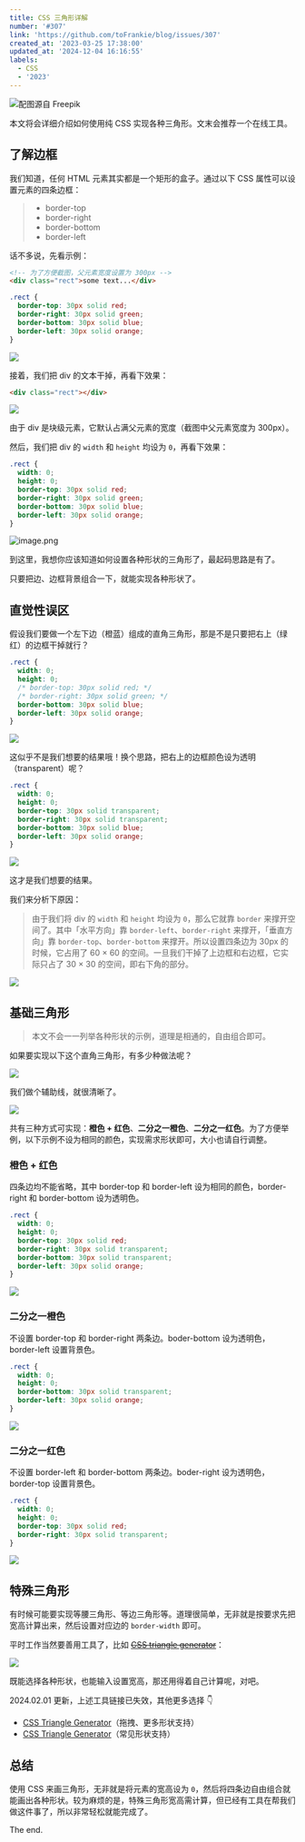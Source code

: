 ```yaml
---
title: CSS 三角形详解
number: '#307'
link: 'https://github.com/toFrankie/blog/issues/307'
created_at: '2023-03-25 17:38:00'
updated_at: '2024-12-04 16:16:55'
labels:
  - CSS
  - '2023'
---
```


![配图源自 Freepik](https://cdn.jsdelivr.net/gh/toFrankie/blog@main/images/2023/3/1679746307035.jpg)

本文将会详细介绍如何使用纯 CSS 实现各种三角形。文末会推荐一个在线工具。

## 了解边框

我们知道，任何 HTML 元素其实都是一个矩形的盒子。通过以下 CSS 属性可以设置元素的四条边框：

> - border-top
> - border-right
> - border-bottom
> - border-left

话不多说，先看示例：

```html
<!-- 为了方便截图，父元素宽度设置为 300px -->
<div class="rect">some text...</div>
```

```css
.rect {
  border-top: 30px solid red;
  border-right: 30px solid green;
  border-bottom: 30px solid blue;
  border-left: 30px solid orange;
}
```

![](https://cdn.jsdelivr.net/gh/toFrankie/blog@main/images/2023/3/1679737212839.png)

接着，我们把 div 的文本干掉，再看下效果：

```html
<div class="rect"></div>
```

![](https://cdn.jsdelivr.net/gh/toFrankie/blog@main/images/2023/3/1679737896858.png)

由于 div 是块级元素，它默认占满父元素的宽度（截图中父元素宽度为 300px）。

然后，我们把 div 的 `width` 和 `height` 均设为 `0`，再看下效果：

```css
.rect {
  width: 0;
  height: 0;
  border-top: 30px solid red;
  border-right: 30px solid green;
  border-bottom: 30px solid blue;
  border-left: 30px solid orange;
}
```

![image.png](https://cdn.jsdelivr.net/gh/toFrankie/blog@main/images/2023/3/1679738020081.png)

到这里，我想你应该知道如何设置各种形状的三角形了，最起码思路是有了。

只要把边、边框背景组合一下，就能实现各种形状了。

## 直觉性误区

假设我们要做一个左下边（橙蓝）组成的直角三角形，那是不是只要把右上（绿红）的边框干掉就行？

```css
.rect {
  width: 0;
  height: 0;
  /* border-top: 30px solid red; */
  /* border-right: 30px solid green; */
  border-bottom: 30px solid blue;
  border-left: 30px solid orange;
}
```

![](https://cdn.jsdelivr.net/gh/toFrankie/blog@main/images/2023/3/1679739447100.png)

这似乎不是我们想要的结果哦！换个思路，把右上的边框颜色设为透明（transparent）呢？

```css
.rect {
  width: 0;
  height: 0;
  border-top: 30px solid transparent;
  border-right: 30px solid transparent;
  border-bottom: 30px solid blue;
  border-left: 30px solid orange;
}
```

![](https://cdn.jsdelivr.net/gh/toFrankie/blog@main/images/2023/3/1679740268567.png)

这才是我们想要的结果。

我们来分析下原因：

> 由于我们将 div 的 `width` 和 `height` 均设为 `0`，那么它就靠 `border` 来撑开空间了。其中「水平方向」靠 `border-left`、`border-right` 来撑开，「垂直方向」靠 `border-top`、`border-bottom` 来撑开。所以设置四条边为 30px 的时候，它占用了 60 × 60 的空间。一旦我们干掉了上边框和右边框，它实际只占了 30 × 30 的空间，即右下角的部分。


![](https://cdn.jsdelivr.net/gh/toFrankie/blog@main/images/2023/3/1679741600611.png)

## 基础三角形

> 本文不会一一列举各种形状的示例，道理是相通的，自由组合即可。

如果要实现以下这个直角三角形，有多少种做法呢？

![](https://cdn.jsdelivr.net/gh/toFrankie/blog@main/images/2023/3/1679742984584.png)

我们做个辅助线，就很清晰了。

![](https://cdn.jsdelivr.net/gh/toFrankie/blog@main/images/2023/3/1679743275248.png)

共有三种方式可实现：**橙色 + 红色**、**二分之一橙色**、**二分之一红色**。为了方便举例，以下示例不设为相同的颜色，实现需求形状即可，大小也请自行调整。

### 橙色 + 红色

四条边均不能省略，其中 border-top 和 border-left 设为相同的颜色，border-right 和 border-bottom 设为透明色。

```css
.rect {
  width: 0;
  height: 0;
  border-top: 30px solid red;
  border-right: 30px solid transparent;
  border-bottom: 30px solid transparent;
  border-left: 30px solid orange;
}
```


![](https://cdn.jsdelivr.net/gh/toFrankie/blog@main/images/2023/3/1679743815638.png)

### 二分之一橙色

不设置 border-top 和 border-right 两条边。boder-bottom 设为透明色，border-left 设置背景色。

```css
.rect {
  width: 0;
  height: 0;
  border-bottom: 30px solid transparent;
  border-left: 30px solid orange;
}
```

![](https://cdn.jsdelivr.net/gh/toFrankie/blog@main/images/2023/3/1679744138587.png)

### 二分之一红色

不设置 border-left 和 border-bottom 两条边。boder-right 设为透明色，border-top 设置背景色。

```css
.rect {
  width: 0;
  height: 0;
  border-top: 30px solid red;
  border-right: 30px solid transparent;
}
```

![](https://cdn.jsdelivr.net/gh/toFrankie/blog@main/images/2023/3/1679744330161.png)



## 特殊三角形

有时候可能要实现等腰三角形、等边三角形等。道理很简单，无非就是按要求先把宽高计算出来，然后设置对应边的 `border-width` 即可。

平时工作当然要善用工具了，比如 ~~[CSS triangle generator](http://apps.eky.hk/css-triangle-generator/zh-hant)~~：


![](https://cdn.jsdelivr.net/gh/toFrankie/blog@main/images/2023/3/1679745033878.png)

既能选择各种形状，也能输入设置宽高，那还用得着自己计算呢，对吧。

2024.02.01 更新，上述工具链接已失效，其他更多选择 👇

- [CSS Triangle Generator](https://unused-css.com/tools/triangle-generator)（拖拽、更多形状支持）
- [CSS Triangle Generator](https://10015.io/tools/css-triangle-generator)（常见形状支持）

## 总结

使用 CSS 来画三角形，无非就是将元素的宽高设为 `0`，然后将四条边自由组合就能画出各种形状。较为麻烦的是，特殊三角形宽高需计算，但已经有工具在帮我们做这件事了，所以非常轻松就能完成了。

The end.
